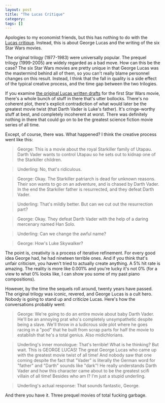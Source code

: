 ```yaml
---
layout: post
title: "The Lucas Critique"
category: 
tags: []
---
```


Apologies to my economist friends, but this has nothing to do with the
[Lucas
critique](http://en.wikipedia.org/wiki/Lucas_critique). Instead, this
is about George Lucas and the writing of the six Star Wars movies.

The original trilogy (1977-1983) were universally popular. The prequel
trilogy (1999-2005) are widely regarded as a bad move. How can this be
the case? The six Star Wars movies are pretty unique in that George
Lucas was the mastermind behind all of them, so you can't really blame
personnel changes on this result. Instead, I think that the fall in
quality is a side effect of the typical creative process, and the time
gap between the two trilogies.

If you examine [the original Lucas written
drafts](http://starwars.wikia.com/wiki/The_Star_Wars:_Rough_Draft) for
the first Star Wars movie, there's a whole bunch of stuff in there
that's utter bollocks. There's no coherent plot, there's explicit
contradiction of what would later be the greatest movie twist (that
Darth Vader is Luke's father). It's cringe-worthy stuff at best, and
completely incoherent at worst. There was definitely nothing in there
that could go on to be the greatest science fiction movie series of
all time.

Except, of course, there was. What happened? I think the creative
process went like this:

> George: This is a movie about the royal Starkiller family of
> Utapau. Darth Vader wants to control Utapau so he sets out to
> kidnap one of the Starkiller children.

> Underling: No, that's ridiculous.

> George: Okay. The Starkiller patriarch is dead for unknown
> reasons. Their son wants to go on an adventure, and is chased by
> Darth Vader. In the end the Starkiller father is resurrected, and
> they defeat Darth Vader.

> Underling: That's mildly better. But can we cut out the resurrection
> part?

> George: Okay. They defeat Darth Vader with the help of a daring
> mercenary named Han Solo.

> Underling: Can we change the awful name?

> George: How's Luke Skywalker?

The point is, creativity is a process of iterative refinement. For
every good idea George had, he had nineteen terrible ones. And if you
think that's unfair criticism, you haven't tried to actually create
anything. A 5% hit rate is amazing. The reality is more like 0.001%
and you're lucky it's not 0% (for a view to what 0% looks like, I can
show you some of my past piano compositions).

However, by the time the sequels roll around, twenty years have
passed. The original trilogy was iconic, revered, and George Lucas is
a cult hero. Nobody is going to stand up and criticize Lucas. Here's
how the conversations probably went:

> George: We're going to do an entire movie about baby Darth
> Vader. He'll be an annoying prat who's completely unsympathetic
> despite being a slave. We'll throw in a ludicrous side plot where he
> goes racing in a "pod" that he built from scrap parts for half the
> movie to establish that he's a total genius. Also midichlorians.

> Underling's inner monologue: That's terrible! What is he thinking?
> But wait. This is GEORGE LUCAS! The great George Lucas who came up
> with the greatest movie twist of all time! And nobody saw that one
> coming despite the fact that "Vader" is literally the German word
> for "father" and "Darth" sounds like "dark"! He really understands
> Darth Vader and how this character came about to be the greatest
> scifi villain of all time! Besides who am I? I'm just a stupid
> underling.

> Underling's actual response: That sounds fantastic, George.


And there you have it. Three prequel movies of total fucking garbage.
